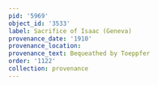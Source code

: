 ```yaml
---
pid: '5969'
object_id: '3533'
label: Sacrifice of Isaac (Geneva)
provenance_date: '1910'
provenance_location:
provenance_text: Bequeathed by Toeppfer
order: '1122'
collection: provenance
---
```

